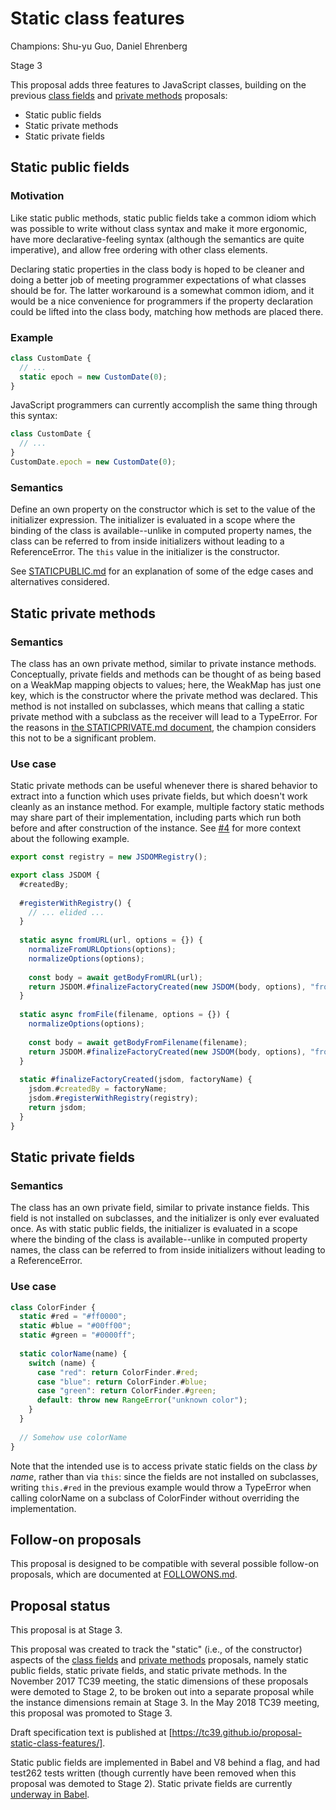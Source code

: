 # Static class features

Champions: Shu-yu Guo, Daniel Ehrenberg

Stage 3

This proposal adds three features to JavaScript classes, building on the previous [class fields](http://github.com/tc39/proposal-class-fields) and [private methods](https://github.com/tc39/proposal-private-methods) proposals:
- Static public fields
- Static private methods
- Static private fields

## Static public fields

### Motivation

Like static public methods, static public fields take a common idiom which was possible to write without class syntax and make it more ergonomic, have more declarative-feeling syntax (although the semantics are quite imperative), and allow free ordering with other class elements.

Declaring static properties in the class body is hoped to be cleaner and doing a better job of meeting programmer expectations of what classes should be for. The latter workaround is a somewhat common idiom, and it would be a nice convenience for programmers if the property declaration could be lifted into the class body, matching how methods are placed there.

### Example

```js
class CustomDate {
  // ...
  static epoch = new CustomDate(0);
}
```

JavaScript programmers can currently accomplish the same thing through this syntax:

```js
class CustomDate {
  // ...
}
CustomDate.epoch = new CustomDate(0);
```

### Semantics

Define an own property on the constructor which is set to the value of the initializer expression. The initializer is evaluated in a scope where the binding of the class is available--unlike in computed property names, the class can be referred to from inside initializers without leading to a ReferenceError. The `this` value in the initializer is the constructor.

See [STATICPUBLIC.md](https://github.com/tc39/proposal-static-class-features/blob/master/STATICPUBLIC.md) for an explanation of some of the edge cases and alternatives considered.

## Static private methods

### Semantics

The class has an own private method, similar to private instance methods. Conceptually, private fields and methods can be thought of as being based on a WeakMap mapping objects to values; here, the WeakMap has just one key, which is the constructor where the private method was declared. This method is not installed on subclasses, which means that calling a static private method with a subclass as the receiver will lead to a TypeError. For the reasons in [the STATICPRIVATE.md document](https://github.com/tc39/proposal-static-class-features/blob/master/STATICPRIVATE.md), the champion considers this not to be a significant problem.

### Use case

Static private methods can be useful whenever there is shared behavior to extract into a function which uses private fields, but which doesn't work cleanly as an instance method. For example, multiple factory static methods may share part of their implementation, including parts which run both before and after construction of the instance. See [#4](https://github.com/tc39/proposal-static-class-features/issues/4) for more context about the following example.

```js
export const registry = new JSDOMRegistry();

export class JSDOM {
  #createdBy;
  
  #registerWithRegistry() {
    // ... elided ...
  }
 
  static async fromURL(url, options = {}) {
    normalizeFromURLOptions(options);
    normalizeOptions(options);
    
    const body = await getBodyFromURL(url);
    return JSDOM.#finalizeFactoryCreated(new JSDOM(body, options), "fromURL");
  }
  
  static async fromFile(filename, options = {}) {
    normalizeOptions(options);
    
    const body = await getBodyFromFilename(filename);
    return JSDOM.#finalizeFactoryCreated(new JSDOM(body, options), "fromFile");
  }
  
  static #finalizeFactoryCreated(jsdom, factoryName) {
    jsdom.#createdBy = factoryName;
    jsdom.#registerWithRegistry(registry);
    return jsdom;
  }
}
```

## Static private fields

### Semantics

The class has an own private field, similar to private instance fields. This field is not installed on subclasses, and the initializer is only ever evaluated once. As with static public fields, the initializer is evaluated in a scope where the binding of the class is available--unlike in computed property names, the class can be referred to from inside initializers without leading to a ReferenceError.

### Use case

```js
class ColorFinder {
  static #red = "#ff0000";
  static #blue = "#00ff00";
  static #green = "#0000ff";
  
  static colorName(name) {
    switch (name) {
      case "red": return ColorFinder.#red;
      case "blue": return ColorFinder.#blue;
      case "green": return ColorFinder.#green;
      default: throw new RangeError("unknown color");
    }
  }
  
  // Somehow use colorName
}
```

Note that the intended use is to access private static fields on the class *by name*, rather than via `this`: since the fields are not installed on subclasses, writing `this.#red` in the previous example would throw a TypeError when calling colorName on a subclass of ColorFinder without overriding the implementation.

## Follow-on proposals

This proposal is designed to be compatible with several possible follow-on proposals, which are documented at [FOLLOWONS.md](https://github.com/tc39/proposal-static-class-features/blob/master/FOLLOWONS.md).

## Proposal status

This proposal is at Stage 3.

This proposal was created to track the "static" (i.e., of the constructor) aspects of the [class fields](http://github.com/tc39/proposal-class-fields) and [private methods](https://github.com/tc39/proposal-private-methods) proposals, namely static public fields, static private fields, and static private methods. In the November 2017 TC39 meeting, the static dimensions of these proposals were demoted to Stage 2, to be broken out into a separate proposal while the instance dimensions remain at Stage 3. In the May 2018 TC39 meeting, this proposal was promoted to Stage 3.

Draft specification text is published at [https://tc39.github.io/proposal-static-class-features/].

Static public fields are implemented in Babel and V8 behind a flag, and had test262 tests written (though currently have been removed when this proposal was demoted to Stage 2). Static private fields are currently [underway in Babel](https://github.com/babel/babel/issues/8052).

